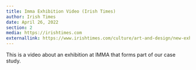 ```yaml
---
title: Imma Exhibition Video (Irish Times)
author: Irish Times
date: April 26, 2022
section: 2
media: https://irishtimes.com
externallink: https://www.irishtimes.com/culture/art-and-design/new-exhibition-showcases-work-by-young-people-in-oberstown-detention-centre-1.4862471
---
```

This is a video about an exhibition at IMMA that forms part of our case study.